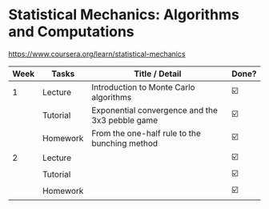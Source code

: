 # Statistical Mechanics: Algorithms and Computations

https://www.coursera.org/learn/statistical-mechanics

| Week | Tasks    | Title / Detail                                  | Done? |
| ---- | -------- | ----------------------------------------------- | ----- |
| 1    | Lecture  | Introduction to Monte Carlo algorithms          | ☑️     |
|      | Tutorial | Exponential convergence and the 3x3 pebble game | ☑️     |
|      | Homework | From the one-half rule to the bunching method   | ☑️     |
| 2    | Lecture  |                                                 | ☑️     |
|      | Tutorial |                                                 | ☑️     |
|      | Homework |                                                 | ☑️     |

